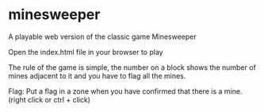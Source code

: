 # minesweeper

A playable web version of the classic game Minesweeper 

Open the index.html file in your browser to play

The rule of the game is simple, the number on a block shows the number of mines adjacent to it and you have to flag all the mines.

Flag: Put a flag in a zone when you have confirmed that there is a mine. (right click or ctrl + click)